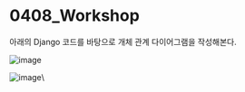 # 0408_Workshop

아래의 Django 코드를 바탕으로 개체 관계 다이어그램을 작성해본다.

![image](https://user-images.githubusercontent.com/46305540/56701707-6367f700-673b-11e9-9400-1d1588eeb7b8.png)



![image](https://user-images.githubusercontent.com/45819975/56701946-79c28280-673c-11e9-8877-348ba4e6be03.png)\

